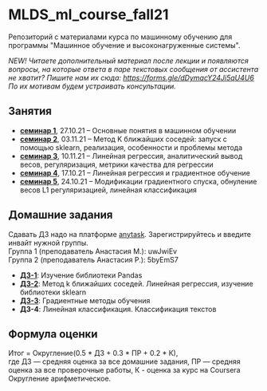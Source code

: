 # MLDS_ml_course_fall21

Репозиторий с материалами курса по машинному обучению для программы "Машинное обучение и высоконагруженные системы".

*NEW! Читаете дополнительный материал после лекции и появляются вопросы, на которые ответа в паре текстовых сообщения от ассистента не хватит? Пишите нам их сюда: https://forms.gle/dDymqcY24Ji5qU4U6 По их мотивам будем устраивать консультации.*

## Занятия

* [__семинар 1__](https://github.com/AnastasiyaMax/MLDS_ml_course_fall21/tree/main/week1_intro), 27.10.21 – Основные понятия в машинном обучении
* [__семинар 2__](https://github.com/AnastasiyaMax/MLDS_ml_course_fall21/tree/main/week2_knn), 03.11.21 – Метод K ближайших соседей: запуск с помощью sklearn, реализация, особенности и проблемы метода
* [__семинар 3__](https://github.com/AnastasiyaMax/MLDS_ml_course_fall21/tree/main/week3_linreg), 10.11.21 – Линейная регрессия, аналитический вывод весов, регуляризация, метрики качества для регрессии
* [__семинар 4__](https://github.com/AnastasiyaMax/MLDS_ml_course_fall21/tree/main/week4_grad), 17.10.21 – Линейная регрессия и градиентное обучение
* [__семинар 5__](https://github.com/AnastasiyaMax/MLDS_ml_course_fall21/tree/main/week5_linclass), 24.10.21 – Модификации градиентного спуска, обнуление весов L1 регуляризацией, линейная классификация

## Домашние задания

Сдавать ДЗ надо на платформе [anytask](http://anytask.org/). Зарегистрируйтесь и введите инвайт нужной группы. \
Группа 1 (преподаватель Анастасия М.): uwJwiEv \
Группа 2 (преподаватель Анастасия Р.): 5byEmS7

* [__ДЗ-1__](https://github.com/AnastasiyaMax/MLDS_ml_course_fall21/blob/main/hw/hw1_pandas/hometask1_pandas.ipynb): Изучение библиотеки Pandas
* [__ДЗ-2__](https://github.com/AnastasiyaMax/MLDS_ml_course_fall21/blob/main/hw/hw2/homework-practice-02.ipynb): Метод k ближайших соседей. Линейная регрессия, изучение библиотеки sklearn
* [__ДЗ-3__](https://github.com/AnastasiyaMax/MLDS_ml_course_fall21/blob/main/hw/hw3_grad/homework-practice-03.ipynb): Градиентные методы обучения
* __ДЗ-4__: Линейная классификация. Классификация текстов

## Формула оценки

Итог = Округление(0.5 * ДЗ + 0.3 * ПР + 0.2 * К), \
где ДЗ — средняя оценка за все домашние задания, ПР — средняя оценка за все проверочные работы, К - оценка за курс на Coursera \
Округление арифметическое.

